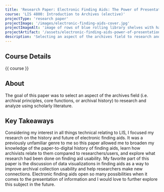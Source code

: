 ```yaml
---
title: 'Research Paper: Electronic Finding Aids: The Power of Presentation'
course: 'LIS 4800: Introduction to Archives (elective)'
projectType: 'research paper'
projectImage: '/images/electronic-finding-aids-cover.jpg'
projectImageAlt: 'image of rows of blue rolling library shelves with hand-cranks'
projectArtifact: '/assets/electronic-finding-aids-power-of-presentation.pdf'
description: 'Selecting an aspect of the archives field to research and analyze using scholarly literature'
---
```


## Course Details

{{ course }}

## About

The goal of this paper was to select an aspect of the archives field (i.e. archival principles, core functions, or archival history) to research and analyze using scholarly literature.

## Key Takeaways

Considering my interest in all things technical relating to LIS, I focused my research on the history and future of electronic finding aids. It was a previously unfamiliar genre to me so this paper allowed me to broaden my knowledge of the paper-to-digital history of finding aids, learn how archivists relate to them compared to researchers/users, and explore what research had been done on finding aid usability. My favorite part of this paper is the discussion of data visualizations in finding aids as a way to improve archival collection usability and help researchers make new connections. Electronic finding aids open so many possibilities when it comes to the presentation of information and I would love to further explore this subject in the future.
